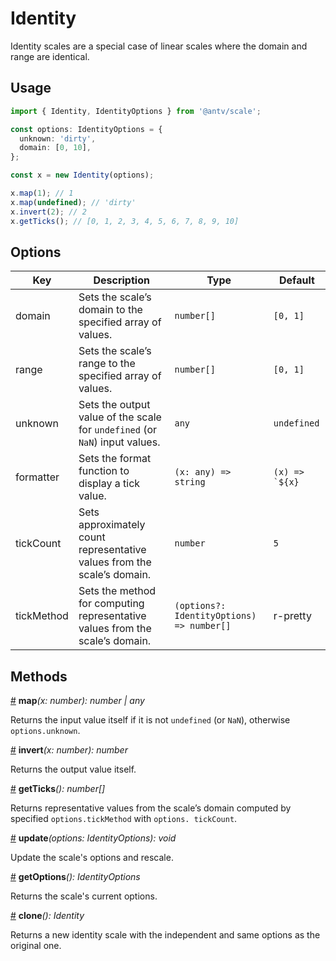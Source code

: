 # Identity

Identity scales are a special case of linear scales where the domain and range are identical.

## Usage

```ts
import { Identity, IdentityOptions } from '@antv/scale';

const options: IdentityOptions = {
  unknown: 'dirty',
  domain: [0, 10],
};

const x = new Identity(options);

x.map(1); // 1
x.map(undefined); // 'dirty'
x.invert(2); // 2
x.getTicks(); // [0, 1, 2, 3, 4, 5, 6, 7, 8, 9, 10]
```

## Options

| Key | Description | Type | Default|  
| ----| ----------- | -----| -------|
| domain | Sets the scale’s domain to the specified array of values. | `number[]` | `[0, 1]` |
| range | Sets the scale’s range to the specified array of values. | `number[]` | `[0, 1]` |
| unknown | Sets the output value of the scale for `undefined` (or `NaN`) input values. | `any` | `undefined` |
| formatter | Sets the format function to display a tick value. | `(x: any) => string` | ```(x) => `${x}```|
| tickCount | Sets approximately count representative values from the scale’s domain. | `number` | `5` |
| tickMethod | Sets the method for computing representative values from the scale’s domain. | `(options?: IdentityOptions) => number[]` | r-pretty|

## Methods

<a name="identity_map" href="#identity_map">#</a> **map**<i>(x: number): number | any</i>

Returns the input value itself if it is not `undefined` (or `NaN`), otherwise `options.unknown`.

<a name="identity_invert" href="#identity_invert">#</a> **invert**<i>(x: number): number</i>

Returns the output value itself.

<a name="identity_getTicks" href="#identity_getTicks">#</a> **getTicks**<i>(): number[]</i>

Returns representative values from the scale’s domain computed by specified `options.tickMethod` with `options.
tickCount`.

<a name="identity_update" href="#identity_update">#</a> **update**<i>(options: IdentityOptions): void</i>

Update the scale's options and rescale.

<a name="identity_getOptions" href="#identity_getOptions">#</a> **getOptions**<i>(): IdentityOptions</i>

Returns the scale's current options.

<a name="identity_clone" href="#identity_clone">#</a> **clone**<i>(): Identity</i>

Returns a new identity scale with the independent and same options as the original one.
